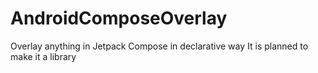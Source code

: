 # AndroidComposeOverlay
Overlay anything in Jetpack Compose in declarative way
It is planned to make it a library
